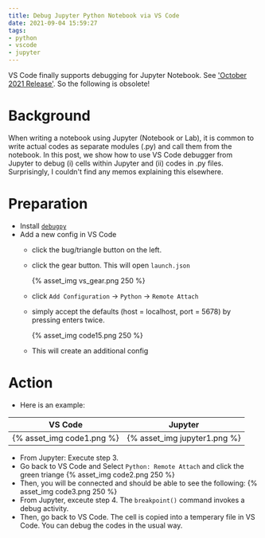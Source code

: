 ```yaml
---
title: Debug Jupyter Python Notebook via VS Code
date: 2021-09-04 15:59:27
tags:
- python
- vscode
- jupyter
---
```


VS Code finally supports debugging for Jupyter Notebook. See ['October 2021 Release'](https://devblogs.microsoft.com/python/python-in-visual-studio-code-october-2021-release/). So the following is obsolete!


# Background

When writing a notebook using Jupyter (Notebook or Lab), it is common to write actual codes as separate modules (.py) and call them from the notebook. In this post, we show how to use VS Code debugger from Jupyter to debug (i) cells within Jupyter and (ii) codes in .py files. Surprisingly, I couldn't find any memos explaining this elsewhere.

# Preparation

* Install [`debugpy`](https://github.com/microsoft/debugpy)
* Add a new config in VS Code
  * click the bug/triangle button on the left. 
  * click the gear button. This will open `launch.json`

    {% asset_img vs_gear.png 250 %}

  * click `Add Configuration` -> `Python` -> `Remote Attach`
  * simply accept the defaults (host = localhost, port = 5678) by pressing enters twice. 
   
    {% asset_img code15.png 250 %}

  * This will create an additional config

# Action
* Here is an example:

|VS Code  |Jupyter   |
| :-------: | :-------: |
|{% asset_img code1.png %}|{% asset_img jupyter1.png %}|
 
* From Jupyter: Execute step 3.
* Go back to VS Code and Select `Python: Remote Attach` and click the green triange
{% asset_img code2.png 250 %} 
* Then, you will be connected and should be able to see the following: 
{% asset_img code3.png 250 %}
* From Jupyter, exceute step 4. The `breakpoint()` command invokes a debug activity. 
* Then, go back to VS Code. The cell is copied into a temperary file in VS Code. You can debug the codes in the usual way. 

